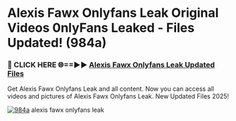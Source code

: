 # Alexis Fawx Onlyfans Leak Original Videos 0nlyFans Leaked - Files Updated! (984a)

<h3>🔴 CLICK HERE 🌐==►► <a href="https://tinyurl.com/2jnfzry5" rel="nofollow">Alexis Fawx Onlyfans Leak Updated Files</a></h3>

Get Alexis Fawx Onlyfans Leak and all content. Now you can access all videos and pictures of Alexis Fawx Onlyfans Leak. New Updated Files 2025!

[![984a](https://i.imgur.com/GyGTBgg.gif)](https://tinyurl.com/2jnfzry5)
alexis fawx onlyfans leak